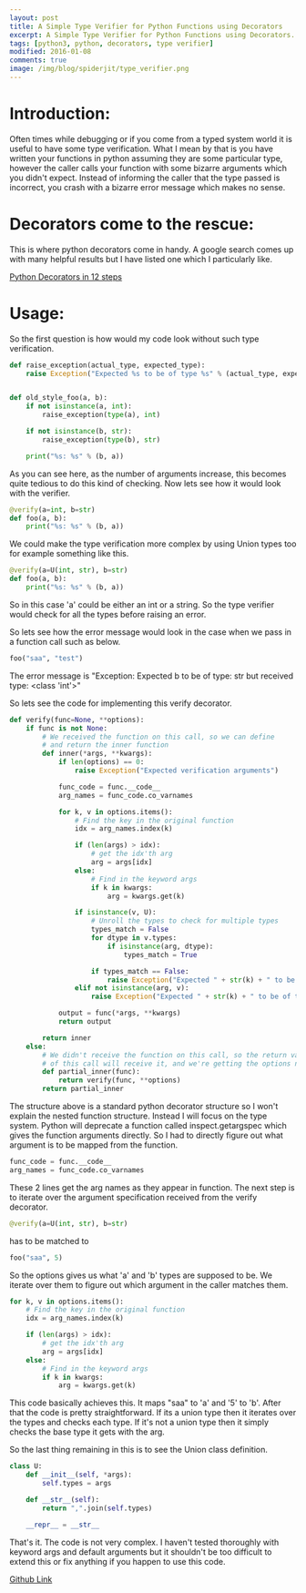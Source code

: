 ```yaml
---
layout: post
title: A Simple Type Verifier for Python Functions using Decorators
excerpt: A Simple Type Verifier for Python Functions using Decorators. Type verification is useful in debugging or when code is written to handle only a specific set of types.
tags: [python3, python, decorators, type verifier]
modified: 2016-01-08
comments: true
image: /img/blog/spiderjit/type_verifier.png
---
```


# Introduction:
Often times while debugging or if you come from a typed system world it is useful to have some type verification. What I mean by that is you have written your functions in python assuming they are some particular type, however the caller calls your function with some bizarre arguments which you didn't expect. Instead of informing the caller that the type passed is incorrect, you crash with a bizarre error message which makes no sense.

# Decorators come to the rescue:
This is where python decorators come in handy. A google search comes up with many helpful results but I have listed one which I particularly like.

[Python Decorators in 12 steps](http://simeonfranklin.com/blog/2012/jul/1/python-decorators-in-12-steps/)

# Usage:
So the first question is how would my code look without such type verification.

~~~python
def raise_exception(actual_type, expected_type):
    raise Exception("Expected %s to be of type %s" % (actual_type, expected_type))


def old_style_foo(a, b):
    if not isinstance(a, int):
        raise_exception(type(a), int)

    if not isinstance(b, str):
        raise_exception(type(b), str)

    print("%s: %s" % (b, a))
~~~

As you can see here, as the number of arguments increase, this becomes quite tedious to do this kind of checking.
Now lets see how it would look with the verifier.

~~~python
@verify(a=int, b=str)
def foo(a, b):
    print("%s: %s" % (b, a))
~~~

We could make the type verification more complex by using Union types too for example something like this.

~~~python
@verify(a=U(int, str), b=str)
def foo(a, b):
    print("%s: %s" % (b, a))
~~~

So in this case 'a' could be either an int or a string. So the type verifier would check for all the types before raising an error.

So lets see how the error message would look in the case when we pass in a function call such as below.

~~~python
foo("saa", "test")
~~~

The error message is "Exception: Expected b to be of type: str but received type: <class 'int'>"

So lets see the code for implementing this verify decorator.

~~~python
def verify(func=None, **options):
    if func is not None:
        # We received the function on this call, so we can define
        # and return the inner function
        def inner(*args, **kwargs):
            if len(options) == 0:
                raise Exception("Expected verification arguments")

            func_code = func.__code__
            arg_names = func_code.co_varnames

            for k, v in options.items():
                # Find the key in the original function
                idx = arg_names.index(k)

                if (len(args) > idx):
                    # get the idx'th arg
                    arg = args[idx]
                else:
                    # Find in the keyword args
                    if k in kwargs:
                        arg = kwargs.get(k)

                if isinstance(v, U):
                    # Unroll the types to check for multiple types
                    types_match = False
                    for dtype in v.types:
                        if isinstance(arg, dtype):
                            types_match = True

                    if types_match == False:
                        raise Exception("Expected " + str(k) + " to be of type: " + str(v) + " but received type: " + str(type(arg)))
                elif not isinstance(arg, v):
                    raise Exception("Expected " + str(k) + " to be of type: " + v.__name__ + " but received type: " + str(type(arg)))

            output = func(*args, **kwargs)
            return output

        return inner
    else:
        # We didn't receive the function on this call, so the return value
        # of this call will receive it, and we're getting the options now.
        def partial_inner(func):
            return verify(func, **options)
        return partial_inner
~~~

The structure above is a standard python decorator structure so I won't explain the nested function structure. Instead I will focus on the type system. Python will deprecate a function called inspect.getargspec which gives the function arguments directly. So I had to directly figure out what argument is to be mapped from the function.

~~~python
func_code = func.__code__
arg_names = func_code.co_varnames
~~~

These 2 lines get the arg names as they appear in function. The next step is to iterate over the argument specification received from the verify decorator.

~~~python
@verify(a=U(int, str), b=str)
~~~

has to be matched to

~~~python
foo("saa", 5)
~~~

So the options gives us what 'a' and 'b' types are supposed to be. We iterate over them to figure out which argument in the caller matches them.

~~~python
for k, v in options.items():
    # Find the key in the original function
    idx = arg_names.index(k)

    if (len(args) > idx):
        # get the idx'th arg
        arg = args[idx]
    else:
        # Find in the keyword args
        if k in kwargs:
            arg = kwargs.get(k)
~~~

This code basically achieves this. It maps "saa" to 'a' and '5' to 'b'.
After that the code is pretty straightforward. If its a union type then it iterates over the types and checks each type. If it's not a union type then it simply checks the base type it gets with the arg.

So the last thing remaining in this is to see the Union class definition.

~~~python
class U:
    def __init__(self, *args):
        self.types = args

    def __str__(self):
        return ",".join(self.types)

    __repr__ = __str__
~~~

That's it. The code is not very complex. I haven't tested thoroughly with keyword args and default arguments but it shouldn't be too difficult to extend this or fix anything if you happen to use this code.

[Github Link](https://github.com/ssarangi/python_type_verifier)
